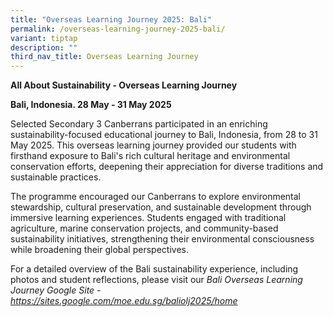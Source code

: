```yaml
---
title: "Overseas Learning Journey 2025: Bali"
permalink: /overseas-learning-journey-2025-bali/
variant: tiptap
description: ""
third_nav_title: Overseas Learning Journey
---
```

<p><strong>All About Sustainability - Overseas Learning Journey</strong>
</p>
<p><strong>Bali, Indonesia. 28 May - 31 May 2025</strong>
</p>
<p></p>
<p>Selected Secondary 3 Canberrans participated in an enriching sustainability-focused
educational journey to Bali, Indonesia, from 28 to 31 May 2025. This overseas
learning journey provided our students with firsthand exposure to Bali's
rich cultural heritage and environmental conservation efforts, deepening
their appreciation for diverse traditions and sustainable practices.</p>
<p>The programme encouraged our Canberrans to explore environmental stewardship,
cultural preservation, and sustainable development through immersive learning
experiences. Students engaged with traditional agriculture, marine conservation
projects, and community-based sustainability initiatives, strengthening
their environmental consciousness while broadening their global perspectives.</p>
<p>For a detailed overview of the Bali sustainability experience, including
photos and student reflections, please visit our <em>Bali Overseas Learning Journey Google Site - <a href="https://sites.google.com/moe.edu.sg/baliolj2025/home" rel="noopener noreferrer nofollow" target="_blank">https://sites.google.com/moe.edu.sg/baliolj2025/home</a></em>
</p>
<p>&nbsp;</p>